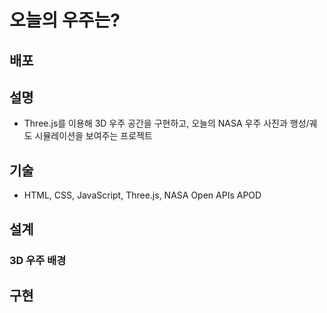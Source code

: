 # 오늘의 우주는?

## 배포

## 설명

- Three.js를 이용해 3D 우주 공간을 구현하고, 오늘의 NASA 우주 사진과 행성/궤도 시뮬레이션을 보여주는 프로젝트

## 기술

- HTML, CSS, JavaScript, Three.js, NASA Open APIs APOD

## 설계

### 3D 우주 배경

## 구현
